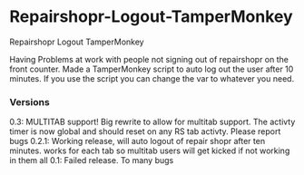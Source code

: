 # Repairshopr-Logout-TamperMonkey
Repairshopr Logout TamperMonkey

Having Problems at work with people not signing out of repairshopr on the front counter. 
Made a TamperMonkey script to auto log out the user after 10 minutes. 
If you use the script you can change the var to whatever you need.

### Versions

0.3: MULTITAB support! Big rewrite to allow for multitab support. The activty timer is now global and should reset on any RS tab activty. Please report bugs 
0.2.1: Working release, will auto logout of repair shopr after ten minutes. works for each tab so multitab users will get kicked if not working in them all 
0.1: Failed release. To many bugs
 
